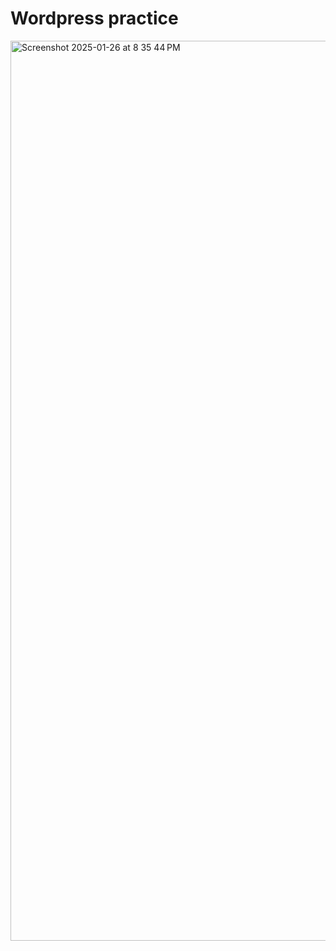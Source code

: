 # Wordpress practice

<img width="1440" alt="Screenshot 2025-01-26 at 8 35 44 PM" src="https://github.com/user-attachments/assets/c09e0967-b9e1-4ff1-87e2-3c0ffdd57168" />
